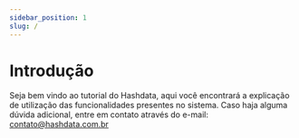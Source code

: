 ```yaml
---
sidebar_position: 1
slug: /
---
```


# Introdução

Seja bem vindo ao tutorial do Hashdata, aqui você encontrará a explicação de utilização das funcionalidades presentes no sistema. Caso haja alguma dúvida adicional, entre em contato através do e-mail: contato@hashdata.com.br